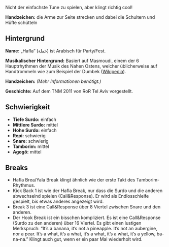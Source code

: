 Nicht der einfachste Tune zu spielen, aber klingt richtig cool!

**Handzeichen:** die Arme zur Seite strecken und dabei die Schultern und Hüfte
schütteln

## Hintergrund

**Name:** „Hafla“ (حفلة) ist Arabisch für Party/Fest.

**Musikalischer Hintergrund:** Basiert auf Masmoudi, einem der 6 Hauptrhythmen
der Musik des Nahen Ostens, welcher üblicherweise auf Handtrommeln wie zum
Beispiel der Dumbek ([Wikipedia](https://en.wikipedia.org/wiki/Dumbek_rhythms)).

**Handzeichen:** *(Mehr Informationen benötigt.)*

**Geschichte:** Auf dem TNM 2011 von RoR Tel Aviv vorgestellt.

## Schwierigkeit

* **Tiefe Surdo:** einfach
* **Mittlere Surdo:** mittel
* **Hohe Surdo:** einfach
* **Repi:** schwierig
* **Snare:** schwierig
* **Tamborim:** mittel
* **Agogô:** mittel

## Breaks

* Hafla Brea/Yala Break klingt ähnlich wie der erste Takt des Tamborim-Rhythmus.
* Kick Back 1 ist wie der Hafla Break, nur dass die Surdo und die anderen
  abwechselnd spielen (Call&Response). Er wird als Endlosschleife gespielt, bis
  etwas anderes angezeigt wird.
* Break 3 ist eine Call&Response über 8 Viertel zwischen Snare und den anderen.
* Der Hook Break ist ein bisschen kompliziert. Es ist eine Call&Response (Surdo
  zu den anderen) über 16 Viertel. Es gibt einen lustigen Merkspruch: “It’s a
  banana, it’s not a pineapple. It’s not an aubergine, nor a pear. It’s a what,
  it’s a what, it’s a what, it’s a what, it’s a yellow, ba-na-na.” Klingt auch
  gut, wenn er ein paar Mal wiederholt wird.
